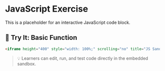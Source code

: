 # JavaScript Exercise

This is a placeholder for an interactive JavaScript code block.

## 🧪 Try It: Basic Function

```html
<iframe height="400" style="width: 100%;" scrolling="no" title="JS Sandbox" src="https://jsfiddle.net/gh/get/library/pure/jsfiddle/examples/tree/master" frameborder="no" allowfullscreen></iframe>
```

> 💡 Learners can edit, run, and test code directly in the embedded sandbox.